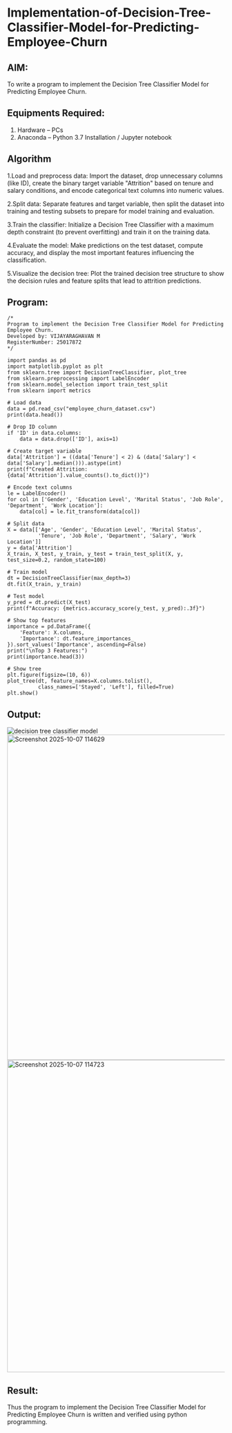 # Implementation-of-Decision-Tree-Classifier-Model-for-Predicting-Employee-Churn

## AIM:
To write a program to implement the Decision Tree Classifier Model for Predicting Employee Churn.

## Equipments Required:
1. Hardware – PCs
2. Anaconda – Python 3.7 Installation / Jupyter notebook

## Algorithm
1.Load and preprocess data: Import the dataset, drop unnecessary columns (like ID), create the binary target variable "Attrition" based on tenure and salary conditions, and encode categorical text columns into numeric values.

2.Split data: Separate features and target variable, then split the dataset into training and testing subsets to prepare for model training and evaluation.

3.Train the classifier: Initialize a Decision Tree Classifier with a maximum depth constraint (to prevent overfitting) and train it on the training data.

4.Evaluate the model: Make predictions on the test dataset, compute accuracy, and display the most important features influencing the classification.

5.Visualize the decision tree: Plot the trained decision tree structure to show the decision rules and feature splits that lead to attrition predictions.

## Program:
```
/*
Program to implement the Decision Tree Classifier Model for Predicting Employee Churn.
Developed by: VIJAYARAGHAVAN M
RegisterNumber: 25017872 
*/

import pandas as pd
import matplotlib.pyplot as plt
from sklearn.tree import DecisionTreeClassifier, plot_tree
from sklearn.preprocessing import LabelEncoder
from sklearn.model_selection import train_test_split
from sklearn import metrics

# Load data
data = pd.read_csv("employee_churn_dataset.csv")
print(data.head())

# Drop ID column
if 'ID' in data.columns:
    data = data.drop(['ID'], axis=1)

# Create target variable
data['Attrition'] = ((data['Tenure'] < 2) & (data['Salary'] < data['Salary'].median())).astype(int)
print(f"Created Attrition: {data['Attrition'].value_counts().to_dict()}")

# Encode text columns
le = LabelEncoder()
for col in ['Gender', 'Education Level', 'Marital Status', 'Job Role', 'Department', 'Work Location']:
    data[col] = le.fit_transform(data[col])

# Split data
X = data[['Age', 'Gender', 'Education Level', 'Marital Status', 
          'Tenure', 'Job Role', 'Department', 'Salary', 'Work Location']]
y = data['Attrition']
X_train, X_test, y_train, y_test = train_test_split(X, y, test_size=0.2, random_state=100)

# Train model
dt = DecisionTreeClassifier(max_depth=3)
dt.fit(X_train, y_train)

# Test model
y_pred = dt.predict(X_test)
print(f"Accuracy: {metrics.accuracy_score(y_test, y_pred):.3f}")

# Show top features
importance = pd.DataFrame({
    'Feature': X.columns,
    'Importance': dt.feature_importances_
}).sort_values('Importance', ascending=False)
print("\nTop 3 Features:")
print(importance.head(3))

# Show tree
plt.figure(figsize=(10, 6))
plot_tree(dt, feature_names=X.columns.tolist(), 
          class_names=['Stayed', 'Left'], filled=True)
plt.show()
```

## Output:
![decision tree classifier model](sam.png)
<img width="1510" height="753" alt="Screenshot 2025-10-07 114629" src="https://github.com/user-attachments/assets/0d2d75c2-3be7-4103-a72b-a31f1c43740e" />
<img width="1343" height="723" alt="Screenshot 2025-10-07 114723" src="https://github.com/user-attachments/assets/63116183-ab3c-4b45-aef8-f1cf0c935c07" />

## Result:
Thus the program to implement the  Decision Tree Classifier Model for Predicting Employee Churn is written and verified using python programming.
